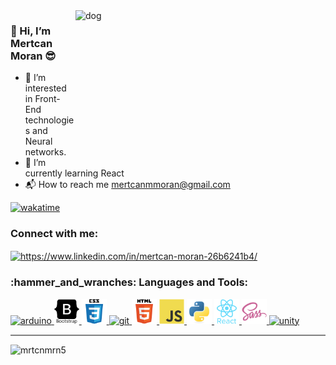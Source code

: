 <img src="https://media3.giphy.com/media/SwImQhtiNA7io/giphy.gif?cid=ecf05e47n8hxvtn3lu7hljeasrqmvp0r6fe1vy5p7f59bcv3&rid=giphy.gif&ct=g" alt="dog" align = "right" width = "400" height = "250" />

### 👋 Hi, I’m **Mertcan Moran** :sunglasses:

- 👀 I’m interested in Front-End technologies and Neural networks.
- 🌱 I’m currently learning React
- :mailbox_with_mail: How to reach me [mertcanmmoran@gmail.com](mertcanmmoran@gmail.com)

<!-- <p align="left"> <img src="https://komarev.com/ghpvc/?username=mrtcnmrn5&label=Profile%20views&color=0e75b6&style=flat" alt="mrtcnmrn5" /> </p> -->

[![wakatime](https://wakatime.com/badge/user/a1983740-fb1d-4a69-9934-fda84959a686.svg)](https://wakatime.com/@a1983740-fb1d-4a69-9934-fda84959a686)

<h3 align="left">Connect with me:</h3>
<p align="left">
<a href="https://linkedin.com/in/https://www.linkedin.com/in/mertcan-moran-26b6241b4/" target="blank"><img align="center" src="https://raw.githubusercontent.com/rahuldkjain/github-profile-readme-generator/master/src/images/icons/Social/linked-in-alt.svg" alt="https://www.linkedin.com/in/mertcan-moran-26b6241b4/" height="30" width="40" /></a>
</p>

### :hammer_and_wranches: Languages and Tools:

<p align="left"> <a href="https://www.arduino.cc/" target="_blank" rel="noreferrer"> <img src="https://cdn.worldvectorlogo.com/logos/arduino-1.svg" alt="arduino" width="40" height="40"/> </a> <a href="https://getbootstrap.com" target="_blank" rel="noreferrer"> <img src="https://raw.githubusercontent.com/devicons/devicon/master/icons/bootstrap/bootstrap-plain-wordmark.svg" alt="bootstrap" width="40" height="40"/> </a> <a href="https://www.w3schools.com/css/" target="_blank" rel="noreferrer"> <img src="https://raw.githubusercontent.com/devicons/devicon/master/icons/css3/css3-original-wordmark.svg" alt="css3" width="40" height="40"/> </a> <a href="https://git-scm.com/" target="_blank" rel="noreferrer"> <img src="https://www.vectorlogo.zone/logos/git-scm/git-scm-icon.svg" alt="git" width="40" height="40"/> </a> <a href="https://www.w3.org/html/" target="_blank" rel="noreferrer"> <img src="https://raw.githubusercontent.com/devicons/devicon/master/icons/html5/html5-original-wordmark.svg" alt="html5" width="40" height="40"/> </a> <a href="https://developer.mozilla.org/en-US/docs/Web/JavaScript" target="_blank" rel="noreferrer"> <img src="https://raw.githubusercontent.com/devicons/devicon/master/icons/javascript/javascript-original.svg" alt="javascript" width="40" height="40"/> </a> <a href="https://www.python.org" target="_blank" rel="noreferrer"> <img src="https://raw.githubusercontent.com/devicons/devicon/master/icons/python/python-original.svg" alt="python" width="40" height="40"/> </a> <a href="https://reactjs.org/" target="_blank" rel="noreferrer"> <img src="https://raw.githubusercontent.com/devicons/devicon/master/icons/react/react-original-wordmark.svg" alt="react" width="40" height="40"/> </a> <a href="https://sass-lang.com" target="_blank" rel="noreferrer"> <img src="https://raw.githubusercontent.com/devicons/devicon/master/icons/sass/sass-original.svg" alt="sass" width="40" height="40"/> </a> <a href="https://unity.com/" target="_blank" rel="noreferrer"> <img src="https://www.vectorlogo.zone/logos/unity3d/unity3d-icon.svg" alt="unity" width="40" height="40"/> </a> </p>

 <hr style="height:2px;border-width:0;color:gray;background-color:gray">

<p><img align="left" src="https://github-readme-stats.vercel.app/api/top-langs?username=mrtcnmrn5&show_icons=true&locale=en&layout=compact" alt="mrtcnmrn5" fill = "#000000" /></p>

<!---
mrtcnmrn5/mrtcnmrn5 is a ✨ special ✨ repository because its `README.md` (this file) appears on your GitHub profile.
You can click the Preview link to take a look at your changes.
--->
